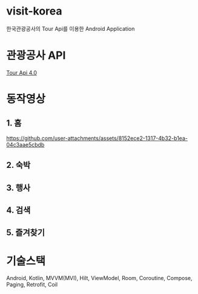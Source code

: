 # visit-korea
한국관광공사의 Tour Api를 이용한 Android Application

# 관광공사 API 
[Tour Api 4.0](https://api.visitkorea.or.kr/#/)

# 동작영상
## 1. 홈


https://github.com/user-attachments/assets/8152ece2-1317-4b32-b1ea-04c3aae5cbdb



## 2. 숙박

## 3. 행사

## 4. 검색

## 5. 즐겨찾기

# 기술스택
Android, Kotlin, MVVM(MVI), Hilt, ViewModel, Room, Coroutine, Compose, Paging, Retrofit, Coil
